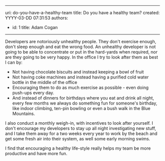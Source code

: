 

---
uri: do-you-have-a-healthy-team
title: Do you have a healthy team?
created: YYYY-03-DD 07:31:53
authors:
  - id: 1
    title: Adam Cogan
---




<span class='intro'> 
  <p>Developers are notoriously unhealthy people. They don't exercise enough, don't sleep enough and eat the wrong food. An unhealthy developer is not going to be able to concentrate or put in the hard-yards when required, nor are they going to be very happy. In the office I try to look after them as best I can by&#58;<br></p>
 </span>


  <ul>
    <li>Not having chocolate biscuits and instead keeping a bowl of fruit
    </li>
    <li>Not having coke machines and instead having a purified cold water bottle in the middle of the office
    </li>
    <li>Encouraging them to do as much exercise as possible - even doing push-ups every day.
    </li>
    <li>And instead of dinners for birthdays where you eat and drink all night, every few months we always do something fun for someone's birthday, like indoor climbing, ten-pin bowling or even a bush walk in the Blue Mountains.​<br></li>
</ul>
<p>I also conduct a monthly weigh-in, with incentives to look after yourself. I don't encourage my developers to stay up all night investigating new stuff, and I take them away for a two weeks every year to work by the beach and get some fresh air into their system, as well some early morning swims. </p>
<p>I find that encouraging a healthy life-style really helps my team be more productive and have more fun. </p>



